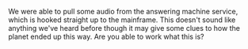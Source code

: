 We were able to pull some audio from the answering machine service, which is hooked straight up to the mainframe. This doesn't sound like anything we've heard before though it may give some clues to how the planet ended up this way. Are you able to work what this is?
